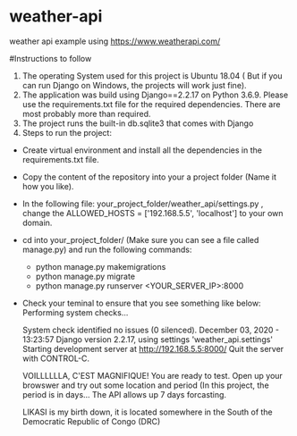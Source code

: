 # weather-api
weather api example using https://www.weatherapi.com/


#Instructions to follow
1. The operating System used for this project is Ubuntu 18.04 ( But if you can run Django on Windows, the projects will work just fine).
2. The application was build using Django==2.2.17  on Python 3.6.9. Please use the requirements.txt file for the required dependencies. There are most probably more than required. 
3. The project runs the built-in db.sqlite3  that comes with Django
4. Steps to run the project:

  - Create virtual environment and install all the dependencies in the requirements.txt file.
  - Copy the content of the repository into your a project folder (Name it how you like).
  - In the following file:  your_project_folder/weather_api/settings.py , change the ALLOWED_HOSTS = ['192.168.5.5', 'localhost'] to your own domain.
  - cd into your_project_folder/ (Make sure you can see a file called manage.py) and run the following commands:
    - python manage.py makemigrations
    - python manage.py migrate
    - python manage.py runserver <YOUR_SERVER_IP>:8000
  - Check your teminal to ensure that you see something like below:
      Performing system checks...

      System check identified no issues (0 silenced).
      December 03, 2020 - 13:23:57
      Django version 2.2.17, using settings 'weather_api.settings'
      Starting development server at http://192.168.5.5:8000/
      Quit the server with CONTROL-C.
    
    VOILLLLLLA, C'EST MAGNIFIQUE!   You are ready to test. Open up your browswer and try out some location and period (In this project, the period is in days... The API allows up     7 days forcasting.
    
    LIKASI is my  birth down, it is located somewhere in the South of the Democratic Republic of Congo (DRC)
  



